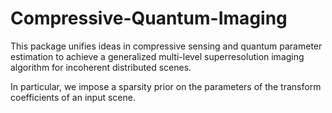 # Compressive-Quantum-Imaging

This package unifies ideas in compressive sensing and quantum parameter estimation to achieve a generalized multi-level superresolution imaging algorithm for incoherent distributed scenes.

In particular, we impose a sparsity prior on the parameters of the transform coefficients of an input scene. 